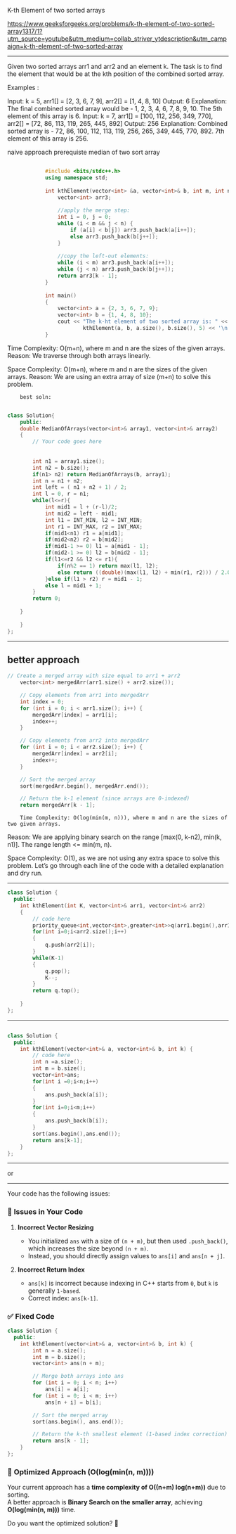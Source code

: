 K-th Element of two sorted arrays


https://www.geeksforgeeks.org/problems/k-th-element-of-two-sorted-array1317/1?utm_source=youtube&utm_medium=collab_striver_ytdescription&utm_campaign=k-th-element-of-two-sorted-array

---

Given two sorted arrays arr1 and arr2 and an element k. The task is to find the element that would be at the kth position of the combined sorted array.

Examples :

Input: k = 5, arr1[] = [2, 3, 6, 7, 9], arr2[] = [1, 4, 8, 10]
Output: 6
Explanation: The final combined sorted array would be - 1, 2, 3, 4, 6, 7, 8, 9, 10. The 5th element of this array is 6.
Input: k = 7, arr1[] = [100, 112, 256, 349, 770], arr2[] = [72, 86, 113, 119, 265, 445, 892]
Output: 256
Explanation: Combined sorted array is - 72, 86, 100, 112, 113, 119, 256, 265, 349, 445, 770, 892. 7th element of this array is 256.


naive approach
prerequiste median of two sort array
```cpp

            #include <bits/stdc++.h>
            using namespace std;
            
            int kthElement(vector<int> &a, vector<int>& b, int m, int n, int k) {
                vector<int> arr3;
            
                //apply the merge step:
                int i = 0, j = 0;
                while (i < m && j < n) {
                    if (a[i] < b[j]) arr3.push_back(a[i++]);
                    else arr3.push_back(b[j++]);
                }
            
                //copy the left-out elements:
                while (i < m) arr3.push_back(a[i++]);
                while (j < n) arr3.push_back(b[j++]);
                return arr3[k - 1];
            }
            
            int main()
            {
                vector<int> a = {2, 3, 6, 7, 9};
                vector<int> b = {1, 4, 8, 10};
                cout << "The k-ht element of two sorted array is: " <<
                        kthElement(a, b, a.size(), b.size(), 5) << '\n';
            }

```
Time Complexity: O(m+n), where m and n are the sizes of the given arrays.
Reason: We traverse through both arrays linearly.

Space Complexity: O(m+n), where m and n are the sizes of the given arrays.
Reason: We are using an extra array of size (m+n) to solve this problem.

  
        best soln:


```cpp

class Solution{
    public:
    double MedianOfArrays(vector<int>& array1, vector<int>& array2)
    {
        // Your code goes here
        
       
        int n1 = array1.size();
        int n2 = b.size();
        if(n1> n2) return MedianOfArrays(b, array1);
        int n = n1 + n2;
        int left = ( n1 + n2 + 1) / 2;
        int l = 0, r = n1;
        while(l<=r){
            int mid1 = l + (r-l)/2;
            int mid2 = left - mid1;
            int l1 = INT_MIN, l2 = INT_MIN;
            int r1 = INT_MAX, r2 = INT_MAX;
            if(mid1<n1) r1 = a[mid1];
            if(mid2<n2) r2 = b[mid2];
            if(mid1-1 >= 0) l1 = a[mid1 - 1];
            if(mid2-1 >= 0) l2 = b[mid2 - 1];
            if(l1<=r2 && l2 <= r1){
                if(n%2 == 1) return max(l1, l2);
                else return ((double)(max(l1, l2) + min(r1, r2))) / 2.0;
            }else if(l1 > r2) r = mid1 - 1;
            else l = mid1 + 1;
        }
        return 0;
    
    }
    
    }
};


```


---
 better approach
 ---
```cpp
// Create a merged array with size equal to arr1 + arr2
    vector<int> mergedArr(arr1.size() + arr2.size());

    // Copy elements from arr1 into mergedArr
    int index = 0;
    for (int i = 0; i < arr1.size(); i++) {
        mergedArr[index] = arr1[i];
        index++;
    }

    // Copy elements from arr2 into mergedArr
    for (int i = 0; i < arr2.size(); i++) {
        mergedArr[index] = arr2[i];
        index++;
    }

    // Sort the merged array
    sort(mergedArr.begin(), mergedArr.end());

    // Return the k-1 element (since arrays are 0-indexed)
    return mergedArr[k - 1];

```
        Time Complexity: O(log(min(m, n))), where m and n are the sizes of two given arrays.
Reason: We are applying binary search on the range [max(0, k-n2), min(k, n1)]. The range length <= min(m, n).

Space Complexity: O(1), as we are not using any extra space to solve this problem.
Let’s go through each line of the code with a detailed explanation and dry run.



---



```cpp
class Solution {
  public:
    int kthElement(int K, vector<int>& arr1, vector<int>& arr2) 
    {
        // code here
        priority_queue<int,vector<int>,greater<int>>q(arr1.begin(),arr1.end());
        for(int i=0;i<arr2.size();i++)
        {
            q.push(arr2[i]);
        }
        while(K-1)
        {
            q.pop();
            K--;
        }
        return q.top();
        
    }
};

```


---


```cpp

class Solution {
  public:
    int kthElement(vector<int>& a, vector<int>& b, int k) {
        // code here
        int n =a.size();
        int m = b.size();
        vector<int>ans;
        for(int i =0;i<n;i++)
        {
            ans.push_back(a[i]);
        }
        for(int i=0;i<m;i++)
        {
            ans.push_back(b[i]);
        }
        sort(ans.begin(),ans.end());
        return ans[k-1];
    }
};


```

---

or 


---
Your code has the following issues:

### 🔴 **Issues in Your Code**
1. **Incorrect Vector Resizing**
   - You initialized `ans` with a size of `(n + m)`, but then used `.push_back()`, which increases the size beyond `(n + m)`.  
   - Instead, you should directly assign values to `ans[i]` and `ans[n + j]`.

2. **Incorrect Return Index**
   - `ans[k]` is incorrect because indexing in C++ starts from `0`, but `k` is generally `1-based`.  
   - Correct index: `ans[k-1]`.

### ✅ **Fixed Code**
```cpp
class Solution {
  public:
    int kthElement(vector<int>& a, vector<int>& b, int k) {
        int n = a.size();
        int m = b.size();
        vector<int> ans(n + m);

        // Merge both arrays into ans
        for (int i = 0; i < n; i++)
            ans[i] = a[i];
        for (int i = 0; i < m; i++)
            ans[n + i] = b[i];

        // Sort the merged array
        sort(ans.begin(), ans.end());

        // Return the k-th smallest element (1-based index correction)
        return ans[k - 1];
    }
};
```

### 🔷 **Optimized Approach (O(log(min(n, m))))**
Your current approach has a **time complexity of O((n+m) log(n+m))** due to sorting.  
A better approach is **Binary Search on the smaller array**, achieving **O(log(min(n, m)))** time.

Do you want the optimized solution? 🚀
